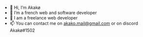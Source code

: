- 👋 Hi, I’m Akakø
- 👀 I’m a french web and software developer
- 🌱 I am a freelance web developer
- 📫 You can contact me on akako.mail@gmail.com or on discord Akakø#1502


<!---
Akako0/Akako0 is a ✨ special ✨ repository because its `README.md` (this file) appears on your GitHub profile.
You can click the Preview link to take a look at your changes.
--->
